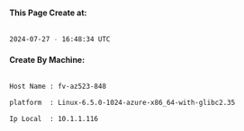 
   
#### This Page Create at:

```bash

2024-07-27 - 16:48:34 UTC

```

#### Create By Machine:

```bash

Host Name : fv-az523-848

platform  : Linux-6.5.0-1024-azure-x86_64-with-glibc2.35

Ip Local  : 10.1.1.116

```

